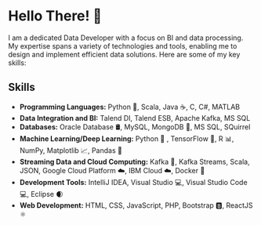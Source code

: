 # Hello There! 👋

I am a dedicated Data Developer with a focus on BI and data processing. My expertise spans a variety of technologies and tools, enabling me to design and implement efficient data solutions. Here are some of my key skills:

## Skills

- **Programming Languages:** Python 🐍, Scala, Java ☕, C, C#, MATLAB
- **Data Integration and BI:** Talend DI, Talend ESB, Apache Kafka, MS SQL
- **Databases:** Oracle Database 🛢️, MySQL, MongoDB 🍃, MS SQL, SQuirrel
- **Machine Learning/Deep Learning:** Python 🐍 , TensorFlow 🤖, R 📊, NumPy, Matplotlib 📈, Pandas 🐼
- **Streaming Data and Cloud Computing:** Kafka 🚀, Kafka Streams, Scala, JSON, Google Cloud Platform ☁️, IBM Cloud ☁️, Docker 🐳
- **Development Tools:** IntelliJ IDEA, Visual Studio 💻, Visual Studio Code 💻, Eclipse 🌒
- **Web Development:** HTML, CSS, JavaScript, PHP, Bootstrap 🅱️, ReactJS ⚛️   

